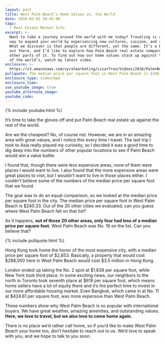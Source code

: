 ```yaml
---
layout: post
title: West Palm Beach’s Home Values vs. the World
date: 2018-03-02 10:45:00
tags:
  - Real Estate Market Info
excerpt: >-
  Want to take a journey around the world with me today? Traveling is a great
  way to expand your world by experiencing new cultures, cuisine, and scenery.
  What we discover is that people are different, yet the same. It’s a big world
  out there, and I’d like to explore how Palm Beach real estate compares to
  other parts of it. To find out how our home values stack up against the rest
  of the world’s, watch my latest video.
enclosure: >-
  https://s3.amazonaws.com/vyralmarketing/Lisa+Treu/Videos/2018/Palm+Beach+Vs.+The+World+%257C+Palm+Beach+Real+Estate.mp4
pullquote: The median price per square foot in West Palm Beach is $240.33.
enclosure_type: video/mp4
enclosure_time:
use_youtube_image: true
youtube_alternate_image:
youtube_code:
---
```


{% include youtube.html %}

It’s time to take the gloves off and put Palm Beach real estate up against the rest of the world.

Are we the cheapest? No, of course not. However, we are in an amazing area with great values, and I notice this every time I travel. The last trip I took to Asia really piqued my curiosity, so I decided it was a good time to dig deep into the numbers of other popular locations to see if Palm Beach would win a value battle.

I found that, though there were less expensive areas, none of them were places I would want to live. I also found that the more expensive areas were great places to visit, but I wouldn’t want to live in those places either. I couldn’t believe some of the numbers of the median price per square foot that we found.

The goal was to do an equal comparison, so we looked at the median price per square foot in the city. The median price per square foot in West Palm Beach is $240.33. Out of the 20 other cities we evaluated, can you guess where West Palm Beach fell on that list?

As it happens, **out of those 20 other areas, only four had less of a median price per square foot.** West Palm Beach was No. 16 on the list. Can you believe that?

{% include pullquote.html %}

Hong Kong took home the honor of the most expensive city, with a median price per square foot of $2,853. Basically, a property that would cost $288,000 here in West Palm Beach would cost $3.5 million in Hong Kong.

London ended up taking the No. 2 spot at $1,838 per square foot, while New York took third place. In some exciting news, our neighbors to the north in Toronto took seventh place at $618 per square foot, which means home sellers have a lot of equity there and it’s the perfect time to invest in our more affordable housing market. Even Bangkok, which came in at No. 11 at $424.61 per square foot, was more expensive than West Palm Beach.

These numbers show why West Palm Beach is so popular with international buyers. We have great weather, amazing amenities, and outstanding values. **Here, we love to travel, but we also love to come home again.**

There is no place we’d rather call home, so if you’d like to make West Palm Beach your home too, don’t hesitate to reach out to us. We’d love to speak with you, and we hope to talk to you soon.